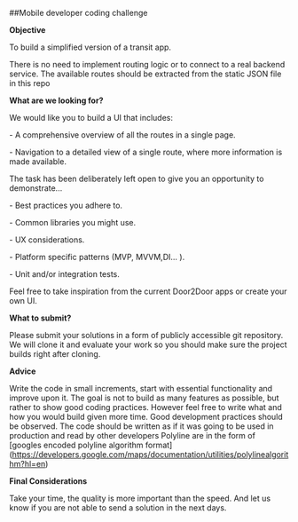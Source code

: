 ##Mobile developer coding challenge

**Objective**

To build a simplified version of a transit app.

There is no need to implement routing logic or to connect to a real backend service. The available routes should be extracted from the static JSON file in this repo

**What are we looking for?**

We would like you to build a UI that includes:

­- A comprehensive overview of all the routes in a single page.

­- Navigation to a detailed view of a single route, where more information is made available.


The task has been deliberately left open to give you an opportunity to demonstrate...

­- Best practices you adhere to.

­- Common libraries you might use.

­- UX considerations.

­- Platform specific patterns (MVP, MVVM,DI... ).

­- Unit and/or integration tests.

Feel free to take inspiration from the current Door2Door apps or create your own UI.

**What to submit?**

Please submit your solutions in a form of publicly accessible git repository. We will clone it and evaluate your work so you should make sure the project builds right after cloning.

**Advice**

­Write the code in small increments, start with essential functionality and improve upon it. The goal is not to build as many features as possible, but rather to show good coding practices. However feel free to write what and how you would build given more time. 
­Good development practices should be observed. The code should be written as if it was going to be used in production and read by other developers 
­Polyline are in the form of [googles encoded polyline algorithm format] (https://developers.google.com/maps/documentation/utilities/polylinealgorithm?hl=en)

**Final Considerations**

Take your time, the quality is more important than the speed. And let us know if you are not able to send a solution in the next days.

